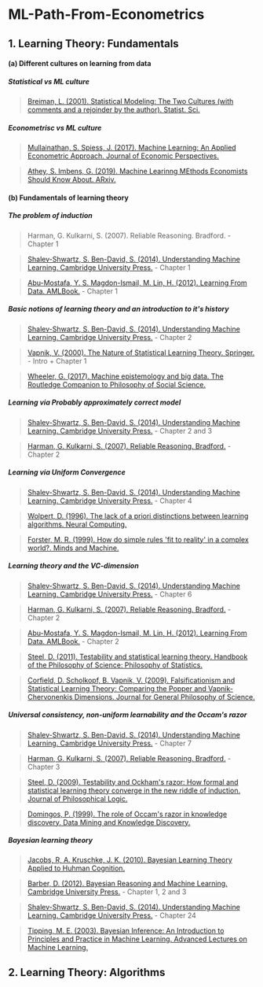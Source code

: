 # ML-Path-From-Econometrics

## 1. Learning Theory: Fundamentals

#### (a) Different cultures on learning from data

##### Statistical vs ML culture
> [Breiman, L. (2001). Statistical Modeling: The Two Cultures (with comments and a rejoinder by the author). Statist. Sci.](https://projecteuclid.org/journals/statistical-science/volume-16/issue-3/Statistical-Modeling--The-Two-Cultures-with-comments-and-a/10.1214/ss/1009213726.full)

##### Econometrisc vs ML culture
> [Mullainathan, S. Spiess, J. (2017). Machine Learning: An Applied Econometric Approach. Journal of Economic Perspectives.](https://pubs.aeaweb.org/doi/pdfplus/10.1257/jep.31.2.87)

> [Athey, S. Imbens, G. (2019). Machine Learinng MEthods Economists Should Know About. ARxiv.](https://arxiv.org/pdf/1903.10075.pdf)

#### (b) Fundamentals of learning theory

##### The problem of induction
> Harman, G. Kulkarni, S. (2007). Reliable Reasoning. Bradford. - Chapter 1

> [Shalev-Shwartz, S. Ben-David, S. (2014). Understanding Machine Learning. Cambridge University Press.](https://www.cs.huji.ac.il/~shais/UnderstandingMachineLearning/copy.html) - Chapter 1

> [Abu-Mostafa, Y. S. Magdon-Ismail, M. Lin, H. (2012). Learning From Data. AMLBook.](https://dl.acm.org/doi/book/10.5555/2207825) - Chapter 1

##### Basic notions of learning theory and an introduction to it's history
> [Shalev-Shwartz, S. Ben-David, S. (2014). Understanding Machine Learning. Cambridge University Press.](https://www.cs.huji.ac.il/~shais/UnderstandingMachineLearning/copy.html) - Chapter 2

> [Vapnik, V. (2000). The Nature of Statistical Learning Theory. Springer.](https://link.springer.com/book/10.1007/978-1-4757-3264-1) - Intro + Chapter 1

> [Wheeler, G. (2017). Machine epistemology and big data. The Routledge Companion to Philosophy of Social Science.](https://www.routledgehandbooks.com/doi/10.4324/9781315410098.ch27)

##### Learning via Probably approximately correct model
> [Shalev-Shwartz, S. Ben-David, S. (2014). Understanding Machine Learning. Cambridge University Press.](https://www.cs.huji.ac.il/~shais/UnderstandingMachineLearning/copy.html) - Chapter 2 and 3

> [Harman, G. Kulkarni, S. (2007). Reliable Reasoning. Bradford.](https://mitpress.mit.edu/books/reliable-reasoning) - Chapter 2

##### Learning via Uniform Convergence
> [Shalev-Shwartz, S. Ben-David, S. (2014). Understanding Machine Learning. Cambridge University Press.](https://www.cs.huji.ac.il/~shais/UnderstandingMachineLearning/copy.html) - Chapter 4

> [Wolpert, D. (1996). The lack of a priori distinctions between learning algorithms. Neural Computing.](https://doi.org/10.1162/neco.1996.8.7.1341)

> [Forster, M. R. (1999). How do simple rules 'fit to reality' in a complex world?. Minds and Machine.](https://link.springer.com/articl/10.1023%2FA%3A1008304819398)

##### Learning theory and the VC-dimension
> [Shalev-Shwartz, S. Ben-David, S. (2014). Understanding Machine Learning. Cambridge University Press.](https://www.cs.huji.ac.il/~shais/UnderstandingMachineLearning/copy.html) - Chapter 6

> [Harman, G. Kulkarni, S. (2007). Reliable Reasoning. Bradford.](https://mitpress.mit.edu/books/reliable-reasoning)  - Chapter 2

> [Abu-Mostafa, Y. S. Magdon-Ismail, M. Lin, H. (2012). Learning From Data. AMLBook.](https://dl.acm.org/doi/book/10.5555/2207825) - Chapter 2

> [Steel, D. (2011). Testability and statistical learning theory. Handbook of the Philosophy of Science: Philosophy of Statistics.](https://www.sciencedirect.com/science/article/pii/B9780444518620500289?via%3Dihub)

> [Corfield, D. Scholkopf, B. Vapnik, V. (2009). Falsificationism and Statistical Learning Theory: Comparing the Popper and Vapnik-Chervonenkis Dimensions. Journal for General Philosophy of Science.](https://link.springer.com/article/10.1007%2Fs10838-009-9091-3)

##### Universal consistency, non-uniform learnability and the Occam's razor
> [Shalev-Shwartz, S. Ben-David, S. (2014). Understanding Machine Learning. Cambridge University Press.](https://www.cs.huji.ac.il/~shais/UnderstandingMachineLearning/copy.html) - Chapter 7

> [Harman, G. Kulkarni, S. (2007). Reliable Reasoning. Bradford.](https://mitpress.mit.edu/books/reliable-reasoning)  - Chapter 3

> [Steel, D. (2009). Testability and Ockham's razor: How formal and statistical learning theory converge in the new riddle of induction. Journal of Philosophical Logic.](https://link.springer.com/article/10.1007%2Fs10992-009-9111-0)

> [Domingos, P. (1999). The role of Occam's razor in knowledge discovery. Data Mining and Knowledge Discovery.](https://link.springer.com/article/10.1023%2FA%3A1009868929893)

##### Bayesian learning theory
> [Jacobs, R, A. Kruschke, J. K. (2010). Bayesian Learning Theory Applied to Huhman Cognition.](https://www2.bcs.rochester.edu/sites/robbie/JacobsKruschke_cogsci.pdf)

> [Barber, D. (2012). Bayesian Reasoning and Machine Learning. Cambridge University Press.](https://dl.acm.org/doi/book/10.5555/2207809) - Chapter 1, 2 and 3

> [Shalev-Shwartz, S. Ben-David, S. (2014). Understanding Machine Learning. Cambridge University Press.](https://www.cs.huji.ac.il/~shais/UnderstandingMachineLearning/copy.html) - Chapter 24

> [Tipping, M. E. (2003). Bayesian Inference: An Introduction to Principles and Practice in Machine Learning. Advanced Lectures on Machine Learning.](https://link.springer.com/chapter/10.1007%2F978-3-540-28650-9_3)

## 2. Learning Theory: Algorithms

